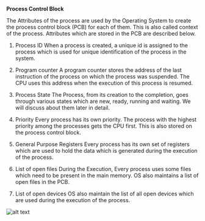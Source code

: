 **Process Control Block**

The Attributes of the process are used by the Operating System to create the process control block (PCB) for each of them. This is also called context of the process. Attributes which are stored in the PCB are described below.

1. Process ID
When a process is created, a unique id is assigned to the process which is used for unique identification of the process in the system.

2. Program counter
A program counter stores the address of the last instruction of the process on which the process was suspended. The CPU uses this address when the execution of this process is resumed.

3. Process State
The Process, from its creation to the completion, goes through various states which are new, ready, running and waiting. We will discuss about them later in detail.

4. Priority
Every process has its own priority. The process with the highest priority among the processes gets the CPU first. This is also stored on the process control block.

5. General Purpose Registers
Every process has its own set of registers which are used to hold the data which is generated during the execution of the process.

6. List of open files
During the Execution, Every process uses some files which need to be present in the main memory. OS also maintains a list of open files in the PCB.

7. List of open devices
OS also maintain the list of all open devices which are used during the execution of the process.

![alt text](https://static.javatpoint.com/operating-system/images/os-attributes-of-a-process.png)
